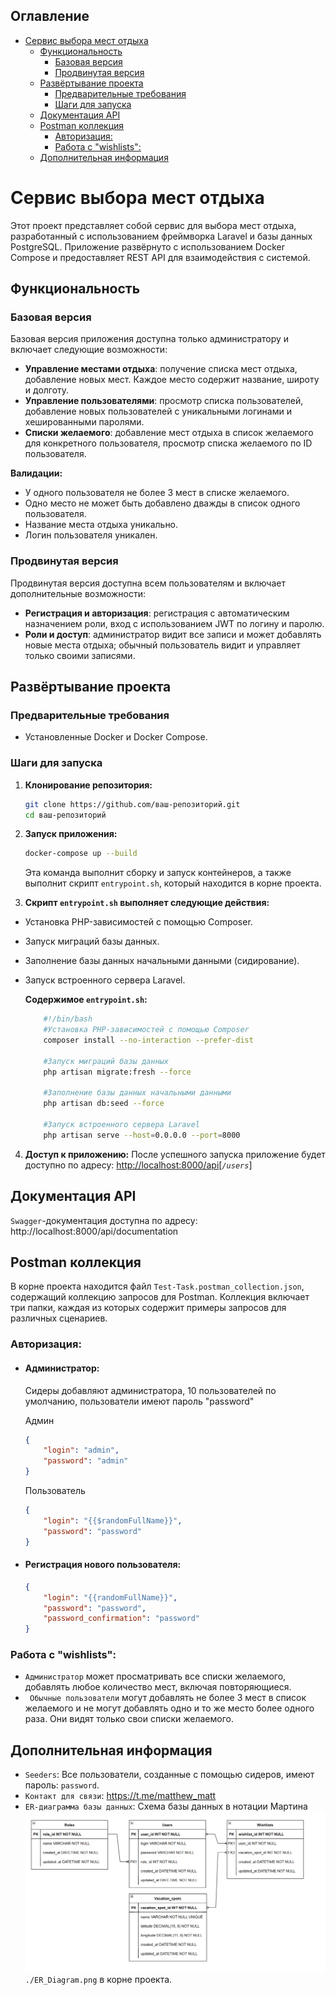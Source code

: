 ## Оглавление

-   [Сервис выбора мест отдыха](#сервис-выбора-мест-отдыха)
    -   [Функциональность](#функциональность)
        -   [Базовая версия](#базовая-версия)
        -   [Продвинутая версия](#продвинутая-версия)
    -   [Развёртывание проекта](#развёртывание-проекта)
        -   [Предварительные требования](#предварительные-требования)
        -   [Шаги для запуска](#шаги-для-запуска)
    -   [Документация API](#документация-api)
    -   [Postman коллекция](#postman-коллекция)
        -   [Авторизация:](#авторизация)
        -   [Работа с "wishlists":](#работа-с-wishlists)
    -   [Дополнительная информация](#дополнительная-информация)

# Сервис выбора мест отдыха

Этот проект представляет собой сервис для выбора мест отдыха, разработанный с использованием фреймворка Laravel и базы данных PostgreSQL. Приложение развёрнуто с использованием Docker Compose и предоставляет REST API для взаимодействия с системой.

## Функциональность

### Базовая версия

Базовая версия приложения доступна только администратору и включает следующие возможности:

-   **Управление местами отдыха**: получение списка мест отдыха, добавление новых мест. Каждое место содержит название, широту и долготу.
-   **Управление пользователями**: просмотр списка пользователей, добавление новых пользователей с уникальными логинами и хешированными паролями.
-   **Списки желаемого**: добавление мест отдыха в список желаемого для конкретного пользователя, просмотр списка желаемого по ID пользователя.

**Валидации:**

-   У одного пользователя не более 3 мест в списке желаемого.
-   Одно место не может быть добавлено дважды в список одного пользователя.
-   Название места отдыха уникально.
-   Логин пользователя уникален.

### Продвинутая версия

Продвинутая версия доступна всем пользователям и включает дополнительные возможности:

-   **Регистрация и авторизация**: регистрация с автоматическим назначением роли, вход с использованием JWT по логину и паролю.
-   **Роли и доступ**: администратор видит все записи и может добавлять новые места отдыха; обычный пользователь видит и управляет только своими записями.

## Развёртывание проекта

### Предварительные требования

-   Установленные Docker и Docker Compose.

### Шаги для запуска

1. **Клонирование репозитория:**

    ```bash
    git clone https://github.com/ваш-репозиторий.git
    cd ваш-репозиторий
    ```

2. **Запуск приложения:**

    ```bash
    docker-compose up --build
    ```

    Эта команда выполнит сборку и запуск контейнеров, а также выполнит скрипт `entrypoint.sh`, который находится в корне проекта.

3. **Скрипт `entrypoint.sh` выполняет следующие действия:**

-   Установка PHP-зависимостей с помощью Composer.
-   Запуск миграций базы данных.
-   Заполнение базы данных начальными данными (сидирование).
-   Запуск встроенного сервера Laravel.

    **Содержимое `entrypoint.sh`:**

    ```bash
        #!/bin/bash
        #Установка PHP-зависимостей с помощью Composer
        composer install --no-interaction --prefer-dist

        #Запуск миграций базы данных
        php artisan migrate:fresh --force

        #Заполнение базы данных начальными данными
        php artisan db:seed --force

        #Запуск встроенного сервера Laravel
        php artisan serve --host=0.0.0.0 --port=8000
    ```

4. **Доступ к приложению:**
   После успешного запуска приложение будет доступно по адресу: [http://localhost:8000/api](http://localhost:8000/api)[*`/users`*]

## Документация API

`Swagger`-документация доступна по адресу: http://localhost:8000/api/documentation

## Postman коллекция

В корне проекта находится файл `Test-Task.postman_collection.json`, содержащий коллекцию запросов для Postman. Коллекция включает три папки, каждая из которых содержит примеры запросов для различных сценариев.

### Авторизация:

-   #### Администратор:
    Сидеры добавляют администратора, 10 пользователей по умолчанию, пользователи имеют пароль "password"

    Админ
    ```json
    {
        "login": "admin",
        "password": "admin"
    }
    ```
    Пользователь
    ```json
    {
        "login": "{{$randomFullName}}",
        "password": "password"
    }
    ```
-   #### Регистрация нового пользователя:
    ```json
    {
        "login": "{{randomFullName}}",
        "password": "password",
        "password_confirmation": "password"
    }
    ```

### Работа с "wishlists":

-   `Администратор` может просматривать все списки желаемого, добавлять любое количество мест, включая повторяющиеся.
-   ` Обычные пользователи` могут добавлять не более 3 мест в список желаемого и не могут добавлять одно и то же место более одного раза. Они видят только свои списки желаемого.

## Дополнительная информация

-   `Seeders`: Все пользователи, созданные с помощью сидеров, имеют пароль: `password`.
-   `Контакт для связи`: https://t.me/matthew_matt
-   `ER-диаграмма базы данных`: Схема базы данных в нотации Мартина ![ER_Diagram.png](./ER_Diagram.png)
    `./ER_Diagram.png` в корне проекта.
